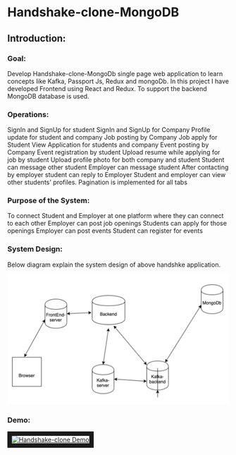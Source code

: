 # Handshake-clone-MongoDB

## Introduction: 

### Goal: 

Develop Handshake-clone-MongoDb single page web application to learn concepts like Kafka, Passport Js, Redux and mongoDb. In this project I have developed Frontend using React and Redux. To support the backend MongoDB database is used.

### Operations:

SignIn and SignUp for student
SignIn and SignUp for Company
Profile update for student and company 
Job posting by Company
Job apply for Student
View Application for students and company
Event posting by Company
Event registration by student
Upload resume while applying for job by student
Upload profile photo for both company and student
Student can message other student
Employer can message student
After contacting by employer student can reply to Employer
Student and employer can view other students' profiles.
Pagination is implemented for all tabs

### Purpose of the System: 

To connect Student and Employer at one platform where they can connect to each other
Employer can post job openings 
Students can apply for those openings 
Employer can post events 
Student can register for events





### System Design:

Below diagram explain the system design of above handshke application.

![alt text][logo]

[logo]: https://github.com/aditya0697/Handshake-clone-MongoDB/blob/master/Project_Architecture.png

### Demo:


<a href="http://www.youtube.com/watch?feature=player_embedded&v=6ExiG9cqJ2c" target="_blank"><img src="http://img.youtube.com/vi/6ExiG9cqJ2c/0.jpg" 
alt="Handshake-clone Demo" width="240" height="180" border="10" /></a>
